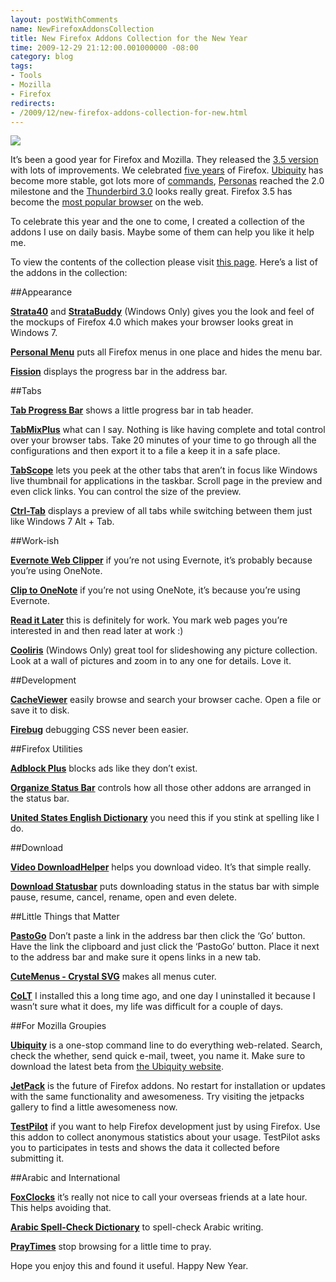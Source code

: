```yaml
---
layout: postWithComments
name: NewFirefoxAddonsCollection
title: New Firefox Addons Collection for the New Year
time: 2009-12-29 21:12:00.001000000 -08:00
category: blog
tags:
- Tools
- Mozilla
- Firefox
redirects:
- /2009/12/new-firefox-addons-collection-for-new.html
---
```

<img class="imageOnRight" src="{{ site.blogImagesFolder }}{{ page.name }}/FirefoxLogo.png">

It’s been a good year for Firefox and Mozilla. They released the [3.5 version](http://www.mozilla.com/en-US/) with lots of improvements. We celebrated [five years](http://www.spreadfirefox.com/5years/en-US/) of Firefox. [Ubiquity](http://ubiquity.mozilla.com/) has become more stable, got lots more of [commands](https://wiki.mozilla.org/Labs/Ubiquity/Commands_In_The_Wild), [Personas](http://www.getpersonas.com/en-US/) reached the 2.0 milestone and the [Thunderbird 3.0](http://www.mozillamessaging.com/en-US/thunderbird/) looks really great. Firefox 3.5 has become the [most popular browser](http://www.downloadsquad.com/2009/12/21/firefox-3-5-passes-ie7-as-most-poluar-web-browser/) on the web.

To celebrate this year and the one to come, I created a collection of the addons I use on daily basis. Maybe some of them can help you like it help me.

To view the contents of the collection please visit [this page](https://addons.mozilla.org/en-US/firefox/collection/amreldib2010collection). Here’s a list of the addons in the collection:

##Appearance

[**Strata40**](https://addons.mozilla.org/en-US/firefox/addon/14284?collection_uuid=88e5ddd4-504b-afac-7ab6-6331c8a6b40a) and [**StrataBuddy**](https://addons.mozilla.org/en-US/firefox/addon/14762?collection_uuid=88e5ddd4-504b-afac-7ab6-6331c8a6b40a) (Windows Only) gives you the look and feel of the mockups of Firefox 4.0 which makes your browser looks great in Windows 7.

[**Personal Menu**](https://addons.mozilla.org/en-US/firefox/addon/3895?collection_uuid=88e5ddd4-504b-afac-7ab6-6331c8a6b40a) puts all Firefox menus in one place and hides the menu bar.

[**Fission**](https://addons.mozilla.org/en-US/firefox/addon/1951?collection_uuid=88e5ddd4-504b-afac-7ab6-6331c8a6b40a) displays the progress bar in the address bar.

##Tabs

**[Tab Progress Bar](https://addons.mozilla.org/en-US/firefox/addon/14644?collection_uuid=88e5ddd4-504b-afac-7ab6-6331c8a6b40a)** shows a little progress bar in tab header.

**[TabMixPlus](https://addons.mozilla.org/en-US/firefox/addon/1122?collection_uuid=88e5ddd4-504b-afac-7ab6-6331c8a6b40a)** what can I say. Nothing is like having complete and total control over your browser tabs. Take 20 minutes of your time to go through all the configurations and then export it to a file a keep it in a safe place.

**[TabScope](https://addons.mozilla.org/en-US/firefox/addon/4882?collection_uuid=88e5ddd4-504b-afac-7ab6-6331c8a6b40a)** lets you peek at the other tabs that aren’t in focus like Windows live thumbnail for applications in the taskbar. Scroll page in the preview and even click links. You can control the size of the preview.

**[Ctrl-Tab](https://addons.mozilla.org/en-US/firefox/addon/5244?collection_uuid=88e5ddd4-504b-afac-7ab6-6331c8a6b40a)** displays a preview of all tabs while switching between them just like Windows 7 Alt + Tab.

##Work-ish

**[Evernote Web Clipper](https://addons.mozilla.org/en-US/firefox/addon/8381?collection_uuid=88e5ddd4-504b-afac-7ab6-6331c8a6b40a)** if you’re not using Evernote, it’s probably because you’re using OneNote.

[**Clip to OneNote**](https://addons.mozilla.org/en-US/firefox/addon/12003?collection_uuid=88e5ddd4-504b-afac-7ab6-6331c8a6b40a) if you’re not using OneNote, it’s because you’re using Evernote.

**[Read it Later](https://addons.mozilla.org/en-US/firefox/addon/7661?collection_uuid=88e5ddd4-504b-afac-7ab6-6331c8a6b40a)** this is definitely for work. You mark web pages you’re interested in and then read later at work :)

**[Cooliris](https://addons.mozilla.org/en-US/firefox/addon/5579?collection_uuid=88e5ddd4-504b-afac-7ab6-6331c8a6b40a)** (Windows Only) great tool for slideshowing any picture collection. Look at a wall of pictures and zoom in to any one for details. Love it.

##Development

**[CacheViewer](https://addons.mozilla.org/en-US/firefox/addon/2489?collection_uuid=88e5ddd4-504b-afac-7ab6-6331c8a6b40a)** easily browse and search your browser cache. Open a file or save it to disk.

**[Firebug](https://addons.mozilla.org/en-US/firefox/addon/1843?collection_uuid=88e5ddd4-504b-afac-7ab6-6331c8a6b40a)** debugging CSS never been easier.

##Firefox Utilities

**[Adblock Plus](https://addons.mozilla.org/en-US/firefox/addon/1865?collection_uuid=88e5ddd4-504b-afac-7ab6-6331c8a6b40a)** blocks ads like they don’t exist.

**[Organize Status Bar](https://addons.mozilla.org/en-US/firefox/addon/1759?collection_uuid=88e5ddd4-504b-afac-7ab6-6331c8a6b40a)** controls how all those other addons are arranged in the status bar.

[**United States English Dictionary**](https://addons.mozilla.org/en-US/firefox/addon/3497?collection_uuid=88e5ddd4-504b-afac-7ab6-6331c8a6b40a) you need this if you stink at spelling like I do.

##Download

[**Video DownloadHelper**](https://addons.mozilla.org/en-US/firefox/addon/3006?collection_uuid=88e5ddd4-504b-afac-7ab6-6331c8a6b40a) helps you download video. It’s that simple really.

**[Download Statusbar](https://addons.mozilla.org/en-US/firefox/addon/26?collection_uuid=88e5ddd4-504b-afac-7ab6-6331c8a6b40a)** puts downloading status in the status bar with simple pause, resume, cancel, rename, open and even delete.

##Little Things that Matter

**[PastoGo](https://addons.mozilla.org/en-US/firefox/addon/3201?collection_uuid=88e5ddd4-504b-afac-7ab6-6331c8a6b40a)** Don’t paste a link in the address bar then click the ‘Go’ button. Have the link the clipboard and just click the ‘PastoGo’ button. Place it next to the address bar and make sure it opens links in a new tab.

[**CuteMenus - Crystal SVG**](https://addons.mozilla.org/en-US/firefox/addon/1330?collection_uuid=88e5ddd4-504b-afac-7ab6-6331c8a6b40a) makes all menus cuter.

**[CoLT](https://addons.mozilla.org/en-US/firefox/addon/1812?collection_uuid=88e5ddd4-504b-afac-7ab6-6331c8a6b40a)** I installed this a long time ago, and one day I uninstalled it because I wasn’t sure what it does, my life was difficult for a couple of days.

##For Mozilla Groupies

[**Ubiquity**](https://addons.mozilla.org/en-US/firefox/addon/9527?collection_uuid=88e5ddd4-504b-afac-7ab6-6331c8a6b40a) is a one-stop command line to do everything web-related. Search, check the whether, send quick e-mail, tweet, you name it. Make sure to download the latest beta from [the Ubiquity website](http://ubiquity.mozilla.com/).

[**JetPack**](https://addons.mozilla.org/en-US/firefox/addon/12025?collection_uuid=88e5ddd4-504b-afac-7ab6-6331c8a6b40a) is the future of Firefox addons. No restart for installation or updates with the same functionality and awesomeness. Try visiting the jetpacks gallery to find a little awesomeness now.

**[TestPilot](https://addons.mozilla.org/en-US/firefox/addon/13661?collection_uuid=88e5ddd4-504b-afac-7ab6-6331c8a6b40a)** if you want to help Firefox development just by using Firefox. Use this addon to collect anonymous statistics about your usage. TestPilot asks you to participates in tests and shows the data it collected before submitting it.

##Arabic and International

[**FoxClocks**](https://addons.mozilla.org/en-US/firefox/addon/1117?collection_uuid=88e5ddd4-504b-afac-7ab6-6331c8a6b40a) it’s really not nice to call your overseas friends at a late hour. This helps avoiding that.

[**Arabic Spell-Check Dictionary**](https://addons.mozilla.org/en-US/firefox/addon/3677?collection_uuid=88e5ddd4-504b-afac-7ab6-6331c8a6b40a) to spell-check Arabic writing.

**[PrayTimes](https://addons.mozilla.org/en-US/firefox/addon/4270?collection_uuid=88e5ddd4-504b-afac-7ab6-6331c8a6b40a)** stop browsing for a little time to pray.

Hope you enjoy this and found it useful. Happy New Year.
